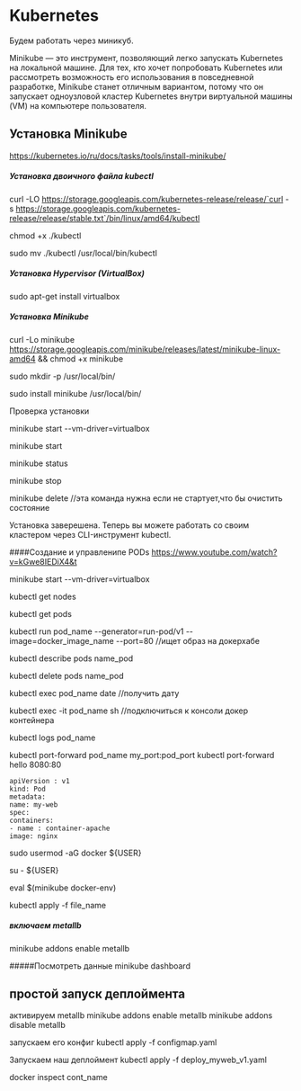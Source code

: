 # Kubernetes

Будем работать через миникуб.

Minikube — это инструмент, позволяющий легко запускать Kubernetes на локальной машине. 
Для тех, кто хочет попробовать Kubernetes или рассмотреть возможность его использования в повседневной разработке, 
Minikube станет отличным вариантом, потому что он запускает одноузловой кластер Kubernetes внутри виртуальной машины (VM) 
на компьютере пользователя.

## Установка Minikube
https://kubernetes.io/ru/docs/tasks/tools/install-minikube/

##### Установка двоичного файла kubectl
curl -LO https://storage.googleapis.com/kubernetes-release/release/`curl -s https://storage.googleapis.com/kubernetes-release/release/stable.txt`/bin/linux/amd64/kubectl

chmod +x ./kubectl

sudo mv ./kubectl /usr/local/bin/kubectl

##### Установка Hypervisor (VirtualBox)

sudo apt-get install virtualbox

##### Установка Minikube
curl -Lo minikube https://storage.googleapis.com/minikube/releases/latest/minikube-linux-amd64 && chmod +x minikube

sudo mkdir -p /usr/local/bin/

sudo install minikube /usr/local/bin/

Проверка установки

minikube start --vm-driver=virtualbox

minikube start

minikube status

minikube stop

minikube delete //эта команда нужна если не стартует,что бы очистить состояние

Установка заверешена. Теперь вы можете работать со своим кластером через CLI-инструмент kubectl.

####Создание и управленипе PODs
https://www.youtube.com/watch?v=kGwe8IEDiX4&t

minikube start --vm-driver=virtualbox

kubectl get nodes

kubectl get pods

kubectl run pod_name --generator=run-pod/v1 --image=docker_image_name --port=80  //ищет образ на докерхабе

kubectl describe pods name_pod

kubectl delete pods name_pod

kubectl exec pod_name date //получить дату 

kubectl exec -it pod_name sh //подключиться к консоли докер контейнера

kubectl logs pod_name 

kubectl port-forward pod_name my_port:pod_port
kubectl port-forward hello 8080:80

````
apiVersion : v1
kind: Pod
metadata:
name: my-web
spec:
containers:
- name : container-apache
image: nginx
````

sudo usermod -aG docker ${USER}

su - ${USER}

eval $(minikube docker-env)

kubectl apply -f file_name 

##### включаем metallb
minikube addons enable metallb

#####Посмотреть данные
minikube dashboard


## простой запуск деплоймента
активируем metallb
minikube addons enable metallb
minikube addons disable metallb

запускаем его конфиг
kubectl apply -f configmap.yaml 

Запускаем наш деплоймент
kubectl apply -f deploy_myweb_v1.yaml

docker inspect cont_name


  





